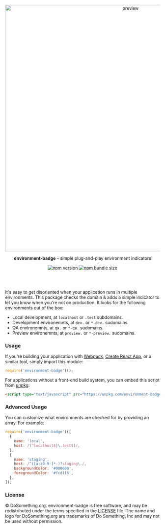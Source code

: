 <p align="center">
  <img width="801" height="auto" alt="preview" src="https://user-images.githubusercontent.com/583202/48219897-d3d0b680-e35b-11e8-9ad6-356fa14eeeb9.png">
</p>

<p align="center">
  <strong>environment-badge</strong> - simple plug-and-play environment indicators
</p>

<p align="center">
  <a href="https://npmjs.org/package/environment-badge"><img alt="npm version" src="https://img.shields.io/npm/v/environment-badge.svg?style=flat"></a>  <a href="https://bundlephobia.com/result?p=environment-badge"><img alt="npm bundle size" src="https://img.shields.io/bundlephobia/minzip/environment-badge.svg?style=flat" /></a>
</p>
<br/><br/>

It's easy to get disoriented when your application runs in multiple environments. This package checks the domain & adds a simple indicator to let you know when you're not on production. It looks for the following environments out of the box:

* Local development, at `localhost` or `.test` subdomains.
* Development environemnts, at `dev.` or `*-dev.` sudomains.
* QA environemnts, at `qa.` or `*-qa.` sudomains.
* Preview environemnts, at `preview.` or `*-preview.` sudomains.

### Usage
If you're building your application with [Webpack](https://webpack.js.org), [Create React App](https://facebook.github.io/create-react-app/), or a similar tool, simply import this module:

```js
require('environment-badge')();
```

For applications without a front-end build system, you can embed this script from [unpkg](https://unpkg.com):

```html
<script type="text/javascript" src="https://unpkg.com/environment-badge@^1.0.0/dist/bundle.js"></script>
```

### Advanced Usage
You can customize what environments are checked for by providing an array. For example:

```js
require('environment-badge')([
  {
    name: 'local',
    host: /(^localhost$|\.test$)/,
  },
  {
    name: 'staging',
    host: /^([a-z0-9-]*-)?staging\./,
    backgroundColor: '#000000',
    foregroundColor: '#fcd116',
  },
]);
```

### License

&copy; DoSomething.org. environment-badge is free software, and may be redistributed under the terms specified
in the [LICENSE](https://github.com/DoSomething/environment-badge/blob/master/LICENSE) file. The name and logo for
DoSomething.org are trademarks of Do Something, Inc and may not be used without permission.
